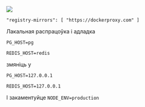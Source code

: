 ![](https://pub-b8db533c86124200a9d799bf3ba88099.r2.dev/2023/03/wbhiRD1.webp)

```
"registry-mirrors": [ "https://dockerproxy.com" ]
```

Лакальная распрацоўка і адладка

```
PG_HOST=pg

REDIS_HOST=redis
```

змяніць у

```
PG_HOST=127.0.0.1

REDIS_HOST=127.0.0.1

```

І закаментуйце `NODE_ENV=production`